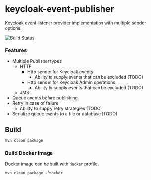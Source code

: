 # keycloak-event-publisher
Keycloak event listener provider implementation with multiple sender options.

[![Build Status](https://travis-ci.org/fintrace/keycloak-event-publisher.svg?branch=master)](https://travis-ci.org/finium-source/keycloak-event-publisher)

### Features
* Multiple Publisher types
    * HTTP
        * Http sender for Keycloak events 
            * Ability to supply events that can be excluded (TODO)
        * Http sender for Keycloak Admin operations 
            * Ability to supply events that can be excluded (TODO)
    * JMS
* Queue events before publishing
* Retry in case of failure
    * Ability to supply retry strategies (TODO)
* Serialize queue events to a file or database (TODO)

## Build
`mvn clean package`

### Build Docker Image
Docker image can be built with `docker` profile.

`mvn clean package -Pdocker`
